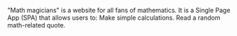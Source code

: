 "Math magicians" is a website for all fans of mathematics. It is a Single Page App (SPA) that allows users to: Make simple calculations. Read a random math-related quote.